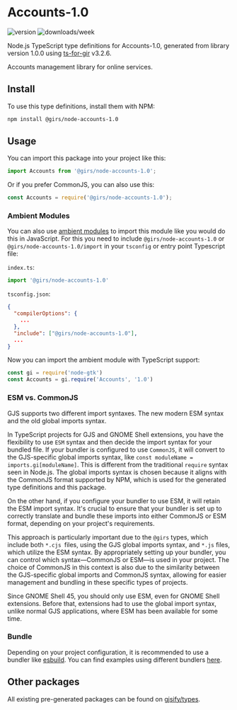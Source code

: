 
# Accounts-1.0

![version](https://img.shields.io/npm/v/@girs/node-accounts-1.0)
![downloads/week](https://img.shields.io/npm/dw/@girs/node-accounts-1.0)


Node.js TypeScript type definitions for Accounts-1.0, generated from library version 1.0.0 using [ts-for-gir](https://github.com/gjsify/ts-for-gir) v3.2.6.

Accounts management library for online services.

## Install

To use this type definitions, install them with NPM:
```bash
npm install @girs/node-accounts-1.0
```

## Usage

You can import this package into your project like this:
```ts
import Accounts from '@girs/node-accounts-1.0';
```

Or if you prefer CommonJS, you can also use this:
```ts
const Accounts = require('@girs/node-accounts-1.0');
```

### Ambient Modules

You can also use [ambient modules](https://github.com/gjsify/ts-for-gir/tree/main/packages/cli#ambient-modules) to import this module like you would do this in JavaScript.
For this you need to include `@girs/node-accounts-1.0` or `@girs/node-accounts-1.0/import` in your `tsconfig` or entry point Typescript file:

`index.ts`:
```ts
import '@girs/node-accounts-1.0'
```

`tsconfig.json`:
```json
{
  "compilerOptions": {
    ...
  },
  "include": ["@girs/node-accounts-1.0"],
  ...
}
```

Now you can import the ambient module with TypeScript support: 

```ts
const gi = require('node-gtk')
const Accounts = gi.require('Accounts', '1.0')
```



### ESM vs. CommonJS

GJS supports two different import syntaxes. The new modern ESM syntax and the old global imports syntax.

In TypeScript projects for GJS and GNOME Shell extensions, you have the flexibility to use `ESM` syntax and then decide the import syntax for your bundled file. If your bundler is configured to use `CommonJS`, it will convert to the GJS-specific global imports syntax, like `const moduleName = imports.gi[moduleName]`. This is different from the traditional `require` syntax seen in Node.js. The global imports syntax is chosen because it aligns with the CommonJS format supported by NPM, which is used for the generated type definitions and this package.

On the other hand, if you configure your bundler to use ESM, it will retain the ESM import syntax. It's crucial to ensure that your bundler is set up to correctly translate and bundle these imports into either CommonJS or ESM format, depending on your project's requirements.

This approach is particularly important due to the `@girs` types, which include both `*.cjs `files, using the GJS global imports syntax, and `*.js` files, which utilize the ESM syntax. By appropriately setting up your bundler, you can control which syntax—CommonJS or ESM—is used in your project. The choice of CommonJS in this context is also due to the similarity between the GJS-specific global imports and CommonJS syntax, allowing for easier management and bundling in these specific types of projects.

Since GNOME Shell 45, you should only use ESM, even for GNOME Shell extensions. Before that, extensions had to use the global import syntax, unlike normal GJS applications, where ESM has been available for some time.

### Bundle

Depending on your project configuration, it is recommended to use a bundler like [esbuild](https://esbuild.github.io/). You can find examples using different bundlers [here](https://github.com/gjsify/ts-for-gir/tree/main/examples).

## Other packages

All existing pre-generated packages can be found on [gjsify/types](https://github.com/gjsify/types).

